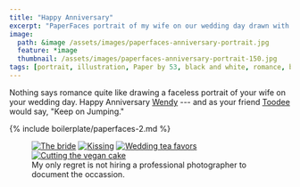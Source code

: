 ```yaml
---
title: "Happy Anniversary"
excerpt: "PaperFaces portrait of my wife on our wedding day drawn with Paper by 53 on an iPad."
image: 
  path: &image /assets/images/paperfaces-anniversary-portrait.jpg 
  feature: *image
  thumbnail: /assets/images/paperfaces-anniversary-portrait-150.jpg
tags: [portrait, illustration, Paper by 53, black and white, romance, beard]
---
```


Nothing says romance quite like drawing a faceless portrait of your wife on your wedding day. Happy Anniversary [Wendy](http://2littlerosebuds.com) --- and as your friend [Toodee](http://uncyclopedia.wikia.com/wiki/Yo_Gabba_Gabba!) would say, "Keep on Jumping."

{% include boilerplate/paperfaces-2.md %}

<figure class="half">
	<a href="/assets/images/roycroft-wedding-1-lg.jpg"><img src="/assets/images/roycroft-wedding-1.jpg" alt="The bride"></a>
	<a href="/assets/images/roycroft-wedding-2.jpg"><img src="/assets/images/roycroft-wedding-2.jpg" alt="Kissing"></a>
	<a href="/assets/images/roycroft-wedding-3.jpg"><img src="/assets/images/roycroft-wedding-3.jpg" alt="Wedding tea favors"></a>
	<a href="/assets/images/roycroft-wedding-4.jpg"><img src="/assets/images/roycroft-wedding-4.jpg" alt="Cutting the vegan cake"></a>
	<figcaption>My only regret is not hiring a professional photographer to document the occassion.</figcaption>
</figure>
